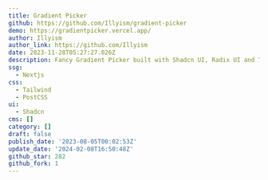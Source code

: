 ```yaml
---
title: Gradient Picker
github: https://github.com/Illyism/gradient-picker
demo: https://gradientpicker.vercel.app/
author: Illyism
author_link: https://github.com/Illyism
date: 2023-11-28T05:27:27.026Z
description: Fancy Gradient Picker built with Shadcn UI, Radix UI and Tailwind CSS.
ssg:
  - Nextjs
css:
  - Tailwind
  - PostCSS
ui:
  - Shadcn
cms: []
category: []
draft: false
publish_date: '2023-08-05T00:02:53Z'
update_date: '2024-02-08T16:50:48Z'
github_star: 282
github_fork: 1
---
```

